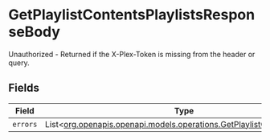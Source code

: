 # GetPlaylistContentsPlaylistsResponseBody

Unauthorized - Returned if the X-Plex-Token is missing from the header or query.


## Fields

| Field                                                                                                                          | Type                                                                                                                           | Required                                                                                                                       | Description                                                                                                                    |
| ------------------------------------------------------------------------------------------------------------------------------ | ------------------------------------------------------------------------------------------------------------------------------ | ------------------------------------------------------------------------------------------------------------------------------ | ------------------------------------------------------------------------------------------------------------------------------ |
| `errors`                                                                                                                       | List<[org.openapis.openapi.models.operations.GetPlaylistContentsErrors](../../models/operations/GetPlaylistContentsErrors.md)> | :heavy_minus_sign:                                                                                                             | N/A                                                                                                                            |